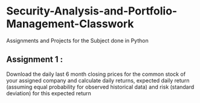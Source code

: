 # Security-Analysis-and-Portfolio-Management-Classwork
Assignments and Projects for the Subject done in Python


## Assignment 1 :

Download the daily last 6 month closing prices for the common stock of your assigned company and calculate daily returns, 
expected daily return (assuming equal probability for observed historical data) and
risk (standard deviation) for this expected return
